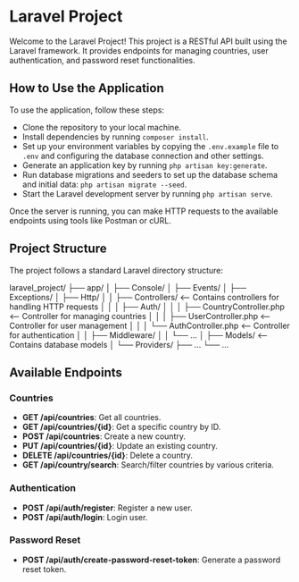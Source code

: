 # Laravel Project

Welcome to the Laravel Project! This project is a RESTful API built using the Laravel framework. It provides endpoints for managing countries, user authentication, and password reset functionalities.

## How to Use the Application

To use the application, follow these steps:

* Clone the repository to your local machine.
* Install dependencies by running `composer install`.
* Set up your environment variables by copying the `.env.example` file to `.env` and configuring the database connection and other settings.
* Generate an application key by running `php artisan key:generate`.
* Run database migrations and seeders to set up the database schema and initial data: `php artisan migrate --seed`.
* Start the Laravel development server by running `php artisan serve`.

Once the server is running, you can make HTTP requests to the available endpoints using tools like Postman or cURL.

## Project Structure

The project follows a standard Laravel directory structure:

laravel_project/
├── app/
│ ├── Console/
│ ├── Events/
│ ├── Exceptions/
│ ├── Http/
│ │ ├── Controllers/ <-- Contains controllers for handling HTTP requests
│ │ │ ├── Auth/
│ │ │ ├── CountryController.php <-- Controller for managing countries
│ │ │ ├── UserController.php <-- Controller for user management
│ │ │ └── AuthController.php <-- Controller for authentication
│ │ ├── Middleware/
│ │ └── ...
│ ├── Models/ <-- Contains database models
│ └── Providers/
├── ...
└── ...



## Available Endpoints

### Countries

* **GET /api/countries**: Get all countries.
* **GET /api/countries/{id}**: Get a specific country by ID.
* **POST /api/countries**: Create a new country.
* **PUT /api/countries/{id}**: Update an existing country.
* **DELETE /api/countries/{id}**: Delete a country.
* **GET /api/country/search**: Search/filter countries by various criteria.

### Authentication

* **POST /api/auth/register**: Register a new user.
* **POST /api/auth/login**: Login user.

### Password Reset

* **POST /api/auth/create-password-reset-token**: Generate a password reset token.

